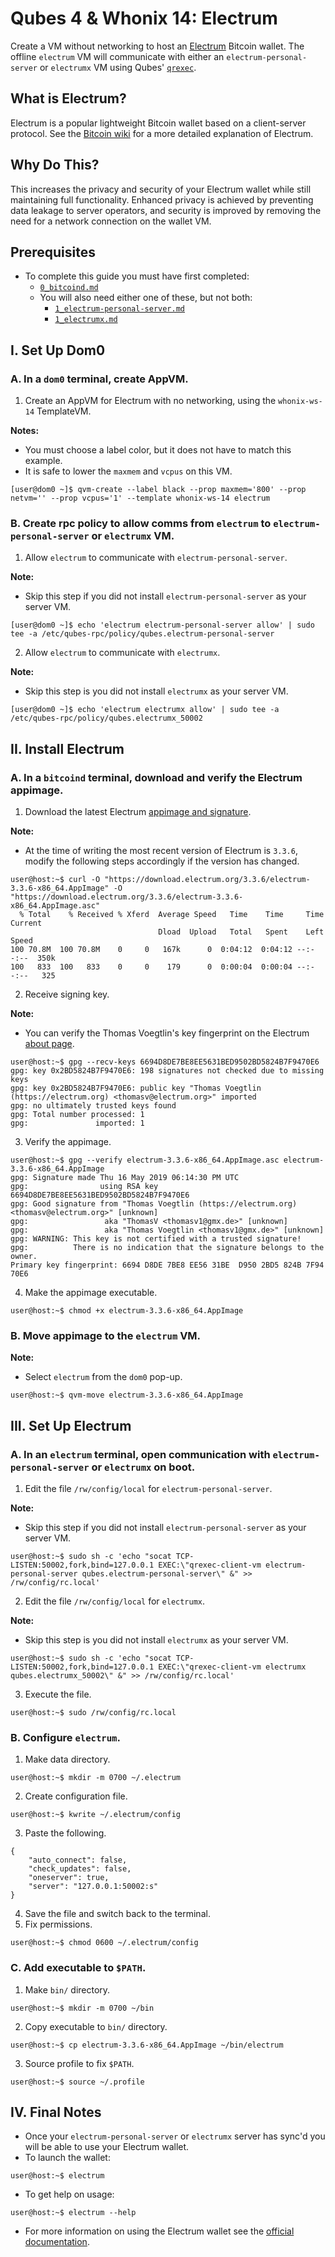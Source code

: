 # Qubes 4 & Whonix 14: Electrum
Create a VM without networking to host an [Electrum](https://electrum.org) Bitcoin wallet. The offline `electrum` VM will communicate with either an `electrum-personal-server` or `electrumx` VM using Qubes' [`qrexec`](https://www.qubes-os.org/doc/qrexec3/).
## What is Electrum?
Electrum is a popular lightweight Bitcoin wallet based on a client-server protocol. See the [Bitcoin wiki](https://en.bitcoin.it/wiki/Electrum) for a more detailed explanation of Electrum.
## Why Do This?
This increases the privacy and security of your Electrum wallet while still maintaining full functionality. Enhanced privacy is achieved by preventing data leakage to server operators, and security is improved by removing the need for a network connection on the wallet VM.
## Prerequisites
- To complete this guide you must have first completed:
  - [`0_bitcoind.md`](https://github.com/qubenix/qubes-whonix-bitcoin/blob/master/0_bitcoind.md)
  - You will also need either one of these, but not both:
    - [`1_electrum-personal-server.md`](https://github.com/qubenix/qubes-whonix-bitcoin/blob/master/1_electrum-personal-server.md)
    - [`1_electrumx.md`](https://github.com/qubenix/qubes-whonix-bitcoin/blob/master/1_electrumx.md)

## I. Set Up Dom0
### A. In a `dom0` terminal, create AppVM.
1. Create an AppVM for Electrum with no networking, using the `whonix-ws-14` TemplateVM.

**Notes:**
- You must choose a label color, but it does not have to match this example.
- It is safe to lower the `maxmem` and `vcpus` on this VM.

```
[user@dom0 ~]$ qvm-create --label black --prop maxmem='800' --prop netvm='' --prop vcpus='1' --template whonix-ws-14 electrum
```
### B. Create rpc policy to allow comms from `electrum` to `electrum-personal-server` or `electrumx` VM.
1. Allow `electrum` to communicate with `electrum-personal-server`.

**Note:**
- Skip this step if you did not install `electrum-personal-server` as your server VM.

```
[user@dom0 ~]$ echo 'electrum electrum-personal-server allow' | sudo tee -a /etc/qubes-rpc/policy/qubes.electrum-personal-server
```
2. Allow `electrum` to communicate with `electrumx`.

**Note:**
- Skip this step is you did not install `electrumx` as your server VM.

```
[user@dom0 ~]$ echo 'electrum electrumx allow' | sudo tee -a /etc/qubes-rpc/policy/qubes.electrumx_50002
```
## II. Install Electrum
### A. In a `bitcoind` terminal, download and verify the Electrum appimage.
1. Download the latest Electrum [appimage and signature](https://electrum.org/#download).

**Note:**
- At the time of writing the most recent version of Electrum is `3.3.6`, modify the following steps accordingly if the version has changed.

```
user@host:~$ curl -O "https://download.electrum.org/3.3.6/electrum-3.3.6-x86_64.AppImage" -O "https://download.electrum.org/3.3.6/electrum-3.3.6-x86_64.AppImage.asc"
  % Total    % Received % Xferd  Average Speed   Time    Time     Time  Current
                                 Dload  Upload   Total   Spent    Left  Speed
100 70.8M  100 70.8M    0     0   167k      0  0:04:12  0:04:12 --:--:--  350k
100   833  100   833    0     0    179      0  0:00:04  0:00:04 --:--:--   325
```
2. Receive signing key.

**Note:**
- You can verify the Thomas Voegtlin's key fingerprint on the Electrum [about page](https://electrum.org/#about).

```
user@host:~$ gpg --recv-keys 6694D8DE7BE8EE5631BED9502BD5824B7F9470E6
gpg: key 0x2BD5824B7F9470E6: 198 signatures not checked due to missing keys
gpg: key 0x2BD5824B7F9470E6: public key "Thomas Voegtlin (https://electrum.org) <thomasv@electrum.org>" imported
gpg: no ultimately trusted keys found
gpg: Total number processed: 1
gpg:               imported: 1
```
3. Verify the appimage.

```
user@host:~$ gpg --verify electrum-3.3.6-x86_64.AppImage.asc electrum-3.3.6-x86_64.AppImage
gpg: Signature made Thu 16 May 2019 06:14:30 PM UTC
gpg:                using RSA key 6694D8DE7BE8EE5631BED9502BD5824B7F9470E6
gpg: Good signature from "Thomas Voegtlin (https://electrum.org) <thomasv@electrum.org>" [unknown]
gpg:                 aka "ThomasV <thomasv1@gmx.de>" [unknown]
gpg:                 aka "Thomas Voegtlin <thomasv1@gmx.de>" [unknown]
gpg: WARNING: This key is not certified with a trusted signature!
gpg:          There is no indication that the signature belongs to the owner.
Primary key fingerprint: 6694 D8DE 7BE8 EE56 31BE  D950 2BD5 824B 7F94 70E6
```
4. Make the appimage executable.

```
user@host:~$ chmod +x electrum-3.3.6-x86_64.AppImage
```
### B. Move appimage to the `electrum` VM.
**Note:**
- Select `electrum` from the `dom0` pop-up.

```
user@host:~$ qvm-move electrum-3.3.6-x86_64.AppImage
```
## III. Set Up Electrum
### A. In an `electrum` terminal, open communication with `electrum-personal-server` or `electrumx` on boot.
1. Edit the file `/rw/config/local` for `electrum-personal-server`.

**Note:**
- Skip this step if you did not install `electrum-personal-server` as your server VM.

```
user@host:~$ sudo sh -c 'echo "socat TCP-LISTEN:50002,fork,bind=127.0.0.1 EXEC:\"qrexec-client-vm electrum-personal-server qubes.electrum-personal-server\" &" >> /rw/config/rc.local'
```
2. Edit the file `/rw/config/local` for `electrumx`.

**Note:**
- Skip this step is you did not install `electrumx` as your server VM.

```
user@host:~$ sudo sh -c 'echo "socat TCP-LISTEN:50002,fork,bind=127.0.0.1 EXEC:\"qrexec-client-vm electrumx qubes.electrumx_50002\" &" >> /rw/config/rc.local'
```
3. Execute the file.

```
user@host:~$ sudo /rw/config/rc.local
```
### B. Configure `electrum`.
1. Make data directory.

```
user@host:~$ mkdir -m 0700 ~/.electrum
```
2. Create configuration file.

```
user@host:~$ kwrite ~/.electrum/config
```
3. Paste the following.

```
{
    "auto_connect": false,
    "check_updates": false,
    "oneserver": true,
    "server": "127.0.0.1:50002:s"
}
```
4. Save the file and switch back to the terminal.
5. Fix permissions.

```
user@host:~$ chmod 0600 ~/.electrum/config
```
### C. Add executable to `$PATH`.
1. Make `bin/` directory.

```
user@host:~$ mkdir -m 0700 ~/bin
```
2. Copy executable to `bin/` directory.

```
user@host:~$ cp electrum-3.3.6-x86_64.AppImage ~/bin/electrum
```
3. Source profile to fix `$PATH`.

```
user@host:~$ source ~/.profile
```
## IV. Final Notes
- Once your `electrum-personal-server` or `electrumx` server has sync'd you will be able to use your Electrum wallet.
- To launch the wallet:

```
user@host:~$ electrum
```
- To get help on usage:

```
user@host:~$ electrum --help
```
- For more information on using the Electrum wallet see the [official documentation](https://electrum.readthedocs.io/).
